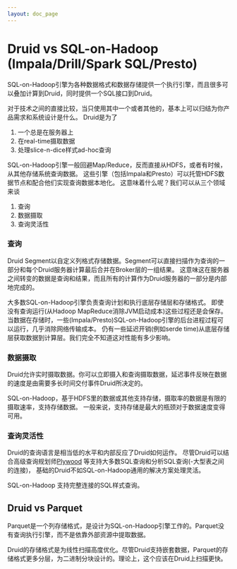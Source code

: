 ```yaml
---
layout: doc_page
---
```


Druid vs SQL-on-Hadoop (Impala/Drill/Spark SQL/Presto)
===========================================================

SQL-on-Hadoop引擎为各种数据格式和数据存储提供一个执行引擎，而且很多可以叠加计算到Druid，同时提供一个SQL接口到Druid。


对于技术之间的直接比较，当只使用其中一个或者其他的，基本上可以归结为你产品需求和系统设计是什么。
Druid是为了

1. 一个总是在服务器上
1. 在real-time摄取数据
1. 处理slice-n-dice样式ad-hoc查询

SQL-on-Hadoop引擎一般回避Map/Reduce，反而直接从HDFS，或者有时候，从其他存储系统查询数据。
这些引擎（包括Impala和Presto）可以托管HDFS数据节点和配合他们实现查询数据本地化。
这意味着什么呢？我们可以从三个领域来谈
1. 查询
1. 数据摄取
1. 查询灵活性

### 查询

Druid Segment以自定义列格式存储数据。Segment可以直接扫描作为查询的一部分和每个Druid服务器计算最后合并在Broker层的一组结果。
这意味这在服务器之间转变的数据是查询和结果，而且所有的计算作为Druid服务器的一部分是内部地完成的。

大多数SQL-on-Hadoop引擎负责查询计划和执行底层存储层和存储格式。
即使没有查询运行(从Hadoop MapReduce消除JVM启动成本)这些过程还是会保存。
当数据在存储时，一些(Impala/Presto)SQL-on-Hadoop引擎的后台进程过程可以运行，几乎消除网络传输成本。
仍有一些延迟开销(例如serde time)从底层存储层获取数据到计算层。我们完全不知道这对性能有多少影响。
### 数据摄取

Druid允许实时摄取数据。你可以立即摄入和查询摄取数据，延迟事件反映在数据的速度是由需要多长时间交付事件Druid所决定的。

SQL-on-Hadoop，基于HDFS里的数据或其他支持存储，摄取率的数据是有限的摄取速率，支持存储数据。
一般来说，支持存储是最大的瓶颈对于数据速度变得可用。

### 查询灵活性

Druid的查询语言是相当低的水平和内部反应了Druid如何运作。
尽管Druid可以结合高级查询规划师[Plywood](https://github.com/implydata/plywood) 等支持大多数SQL查询和分析SQL查询(-大型表之间的连接)，
基础的Druid不如SQL-on-Hadoop通用的解决方案处理灵活。

SQL-on-Hadoop 支持完整连接的SQL样式查询。
## Druid vs Parquet
Parquet是一个列存储格式，是设计为SQL-on-Hadoop引擎工作的。Parquet没有查询执行引擎，而不是依靠外部资源中提取数据。

Druid的存储格式是为线性扫描高度优化。尽管Druid支持嵌套数据，Parquet的存储格式更多分层，为二进制分块设计的。理论上，这个应该在Druid上扫描更快。